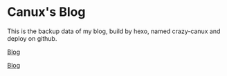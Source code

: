 # Canux's Blog

This is the backup data of my blog, build by hexo, named crazy-canux and deploy on github.

[Blog](http://crazy-canux.github.io/)

[Blog](http://canuxcheng.com)
